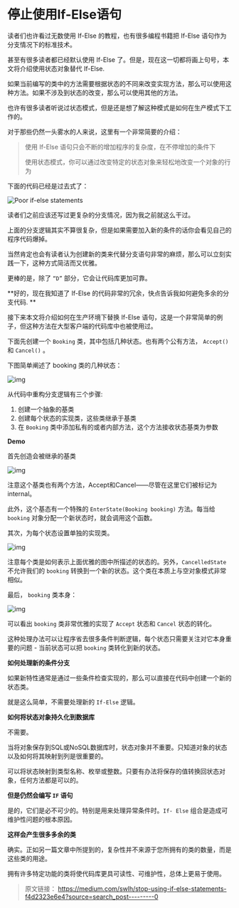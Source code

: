 # 停止使用If-Else语句

读者们也许看过无数使用 If-Else 的教程，也有很多编程书籍把 If-Else 语句作为分支情况下的标准技术。

甚至有很多读者都已经默认使用 If-Else 了。但是，现在这一切都将画上句号，本文将介绍使用状态对象替代 If-Else.

如果当前编写的类中的方法需要根据状态的不同来改变实现方法，那么可以使用这种方法。如果不涉及到状态的改变，那么可以使用其他的方法。

也许有很多读者听说过状态模式，但是还是想了解这种模式是如何在生产模式下工作的。

对于那些仍然一头雾水的人来说，这里有一个非常简要的介绍：

> 使用 If-Else 语句只会不断的增加程序的复杂度，在不停增加的条件下
>
> 使用状态模式，你可以通过改变特定的状态对象来轻松地改变一个对象的行为

下面的代码已经是过去式了：

![Poor if-else statements](https://miro.medium.com/max/700/1*bLGhV7DJmTPcPklCenG6ww.png)

读者们之前应该还写过更复杂的分支情况，因为我之前就这么干过。

上面的分支逻辑其实不算很复杂，但是如果需要加入新的条件的话你会看见自己的程序代码爆掉。

当然肯定也会有读者认为创建新的类来代替分支语句非常的麻烦，那么可以立刻实践一下，这种方式简洁而又优雅。

更棒的是，除了  `“D”`  部分，它会让代码库更加可靠。

**好的，现在我知道了 If-Else 的代码非常的冗余，快点告诉我如何避免多余的分支代码. **

接下来本文将介绍如何在生产环境下替换 If-Else 语句，这是一个非常简单的例子，但这种方法在大型客户端的代码库中也被使用过。

下面先创建一个 `Booking` 类，其中包括几种状态。也有两个公有方法， `Accept()`  和 `Cancel()` 。

下图简单阐述了 booking 类的几种状态：

![img](https://miro.medium.com/max/700/1*BsaE08azoOE5HJDC3AhZlg.png)

从代码中重构分支逻辑有三个步骤:

1. 创建一个抽象的基类
2. 创建每个状态的实现类，这些类继承于基类
3. 在 `Booking` 类中添加私有的或者内部方法，这个方法接收状态基类为参数

**Demo**

首先创造会被继承的基类

![img](https://miro.medium.com/max/700/1*tk7VU1IXVacffxU268v9Pw.png)

注意这个基类也有两个方法，Accept和Cancel——尽管在这里它们被标记为internal。

此外，这个基态有一个特殊的 `EnterState(Booking booking)` 方法。每当给 `booking` 对象分配一个新状态时，就会调用这个函数。

其次，为每个状态设置单独的实现类。

![img](https://miro.medium.com/max/700/1*ormvF4PcmTFtvoAOdE93SA.png)

注意每个类是如何表示上面优雅的图中所描述的状态的。另外，`CancelledState` 不允许我们的 `booking` 转换到一个新的状态。这个类在本质上与空对象模式非常相似。

最后， `booking` 类本身：

![img](https://miro.medium.com/max/700/1*7o2BnmPzYNcHThF9OelHcg.png)

可以看出 `booking` 类非常优雅的实现了 `Accept`  状态和 `Cancel` 状态的转化。

这种处理办法可以让程序省去很多条件判断逻辑，每个状态只需要关注对它本身重要的问题 - 当前状态可以把 `booking` 类转化到新的状态。

**如何处理新的条件分支**

如果新特性通常是通过一些条件检查实现的，那么可以直接在代码中创建一个新的状态类。

就是这么简单，不需要处理新的 `If-Else` 逻辑。

**如何将状态对象持久化到数据库**

不需要。

当将对象保存到SQL或NoSQL数据库时，状态对象并不重要。只知道对象的状态以及如何将其映射到列是很重要的。

可以将状态映射到类型名称、枚举或整数。只要有办法将保存的值转换回状态对象，任何方法都是可以的。

**但是仍然会编写 `IF` 语句**

是的，它们是必不可少的。特别是用来处理异常条件时。`If- Else` 组合是造成可维护性问题的根本原因。

**这样会产生很多多余的类**

确实。正如另一篇文章中所提到的，复杂性并不来源于您所拥有的类的数量，而是这些类的用途。

拥有许多特定功能的类将使代码库更具可读性、可维护性，总体上更易于使用。

> 原文链接： https://medium.com/swlh/stop-using-if-else-statements-f4d2323e6e4?source=search_post---------0

